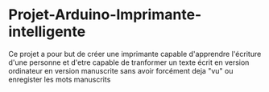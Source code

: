 # Projet-Arduino-Imprimante-intelligente
Ce projet a pour but de créer une imprimante capable d'apprendre l'écriture d'une personne 
et d'etre capable de tranformer un texte écrit en version ordinateur en version manuscrite 
sans avoir forcément deja "vu" ou enregister les mots manuscrits
